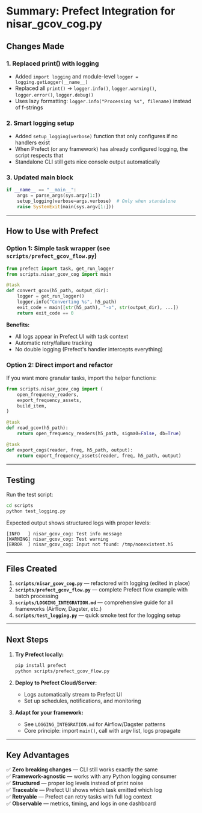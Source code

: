 # Summary: Prefect Integration for nisar_gcov_cog.py

## Changes Made

### 1. **Replaced print() with logging**
   - Added `import logging` and module-level `logger = logging.getLogger(__name__)`
   - Replaced all `print()` → `logger.info()`, `logger.warning()`, `logger.error()`, `logger.debug()`
   - Uses lazy formatting: `logger.info("Processing %s", filename)` instead of f-strings

### 2. **Smart logging setup**
   - Added `setup_logging(verbose)` function that only configures if no handlers exist
   - When Prefect (or any framework) has already configured logging, the script respects that
   - Standalone CLI still gets nice console output automatically

### 3. **Updated __main__ block**
   ```python
   if __name__ == "__main__":
       args = parse_args(sys.argv[1:])
       setup_logging(verbose=args.verbose)  # Only when standalone
       raise SystemExit(main(sys.argv[1:]))
   ```

---

## How to Use with Prefect

### Option 1: Simple task wrapper (see `scripts/prefect_gcov_flow.py`)
```python
from prefect import task, get_run_logger
from scripts.nisar_gcov_cog import main

@task
def convert_gcov(h5_path, output_dir):
    logger = get_run_logger()
    logger.info("Converting %s", h5_path)
    exit_code = main([str(h5_path), "-o", str(output_dir), ...])
    return exit_code == 0
```

**Benefits:**
- All logs appear in Prefect UI with task context
- Automatic retry/failure tracking
- No double logging (Prefect's handler intercepts everything)

### Option 2: Direct import and refactor
If you want more granular tasks, import the helper functions:
```python
from scripts.nisar_gcov_cog import (
    open_frequency_readers,
    export_frequency_assets,
    build_item,
)

@task
def read_gcov(h5_path):
    return open_frequency_readers(h5_path, sigma0=False, db=True)

@task
def export_cogs(reader, freq, h5_path, output):
    return export_frequency_assets(reader, freq, h5_path, output)
```

---

## Testing

Run the test script:
```bash
cd scripts
python test_logging.py
```

Expected output shows structured logs with proper levels:
```
[INFO   ] nisar_gcov_cog: Test info message
[WARNING] nisar_gcov_cog: Test warning
[ERROR  ] nisar_gcov_cog: Input not found: /tmp/nonexistent.h5
```

---

## Files Created

1. **`scripts/nisar_gcov_cog.py`** — refactored with logging (edited in place)
2. **`scripts/prefect_gcov_flow.py`** — complete Prefect flow example with batch processing
3. **`scripts/LOGGING_INTEGRATION.md`** — comprehensive guide for all frameworks (Airflow, Dagster, etc.)
4. **`scripts/test_logging.py`** — quick smoke test for the logging setup

---

## Next Steps

1. **Try Prefect locally:**
   ```bash
   pip install prefect
   python scripts/prefect_gcov_flow.py
   ```

2. **Deploy to Prefect Cloud/Server:**
   - Logs automatically stream to Prefect UI
   - Set up schedules, notifications, and monitoring

3. **Adapt for your framework:**
   - See `LOGGING_INTEGRATION.md` for Airflow/Dagster patterns
   - Core principle: import `main()`, call with argv list, logs propagate

---

## Key Advantages

✅ **Zero breaking changes** — CLI still works exactly the same  
✅ **Framework-agnostic** — works with any Python logging consumer  
✅ **Structured** — proper log levels instead of print noise  
✅ **Traceable** — Prefect UI shows which task emitted which log  
✅ **Retryable** — Prefect can retry tasks with full log context  
✅ **Observable** — metrics, timing, and logs in one dashboard
